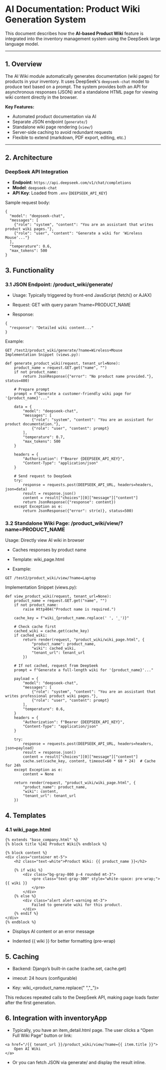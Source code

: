 # AI Documentation: Product Wiki Generation System

This document describes how the **AI-based Product Wiki** feature is integrated into the inventory management system using the DeepSeek large language model.

---

## 1. Overview

The AI Wiki module automatically generates documentation (wiki pages) for products in your inventory. It uses DeepSeek's `deepseek-chat` model to produce text based on a prompt. The system provides both an API for asynchronous responses (JSON) and a standalone HTML page for viewing wiki content directly in the browser.

**Key Features:**
- Automated product documentation via AI
- Separate JSON endpoint (`generate/`)
- Standalone wiki page rendering (`view/`)
- Server-side caching to avoid redundant requests
- Flexible to extend (markdown, PDF export, editing, etc.)

---

## 2. Architecture

### DeepSeek API Integration

- **Endpoint**: `https://api.deepseek.com/v1/chat/completions`
- **Model**: `deepseek-chat`
- **API Key**: Loaded from `.env` (`DEEPSEEK_API_KEY`)

Sample request body:

```
{
  "model": "deepseek-chat",
  "messages": [
    {"role": "system", "content": "You are an assistant that writes product wiki pages."},
    {"role": "user", "content": "Generate a wiki for 'Wireless Mouse'..."}
  ],
  "temperature": 0.6,
  "max_tokens": 500
}
```
## 3. Functionality
### 3.1 JSON Endpoint: /product_wiki/generate/
- Usage: Typically triggered by front-end JavaScript (fetch() or AJAX)

- Request: GET with query param ?name=PRODUCT_NAME

- Response:

```
{
  "response": "Detailed wiki content..."
}
```
Example:
```
GET /test2/product_wiki/generate/?name=Wireless+Mouse
Implementation Snippet (views.py):
```
```
def generate_product_wiki(request, tenant_url=None):
    product_name = request.GET.get("name", "")
    if not product_name:
        return JsonResponse({"error": "No product name provided."}, status=400)

    # Prepare prompt
    prompt = f"Generate a customer-friendly wiki page for '{product_name}'..."

    data = {
        "model": "deepseek-chat",
        "messages": [
            {"role": "system", "content": "You are an assistant for product documentation."},
            {"role": "user", "content": prompt}
        ],
        "temperature": 0.7,
        "max_tokens": 500
    }

    headers = {
        "Authorization": f"Bearer {DEEPSEEK_API_KEY}",
        "Content-Type": "application/json"
    }

    # Send request to DeepSeek
    try:
        response = requests.post(DEEPSEEK_API_URL, headers=headers, json=data)
        result = response.json()
        content = result["choices"][0]["message"]["content"]
        return JsonResponse({"response": content})
    except Exception as e:
        return JsonResponse({"error": str(e)}, status=500)
```
### 3.2 Standalone Wiki Page: /product_wiki/view/?name=PRODUCT_NAME
Usage: Directly view AI wiki in browser

- Caches responses by product name

- Template: wiki_page.html

- Example:

```
GET /test2/product_wiki/view/?name=Laptop

```
Implementation Snippet (views.py):
```
def view_product_wiki(request, tenant_url=None):
    product_name = request.GET.get("name", "")
    if not product_name:
        raise Http404("Product name is required.")

    cache_key = f"wiki_{product_name.replace(' ', '_')}"

    # Check cache first
    cached_wiki = cache.get(cache_key)
    if cached_wiki:
        return render(request, "product_wiki/wiki_page.html", {
            "product_name": product_name,
            "wiki": cached_wiki,
            "tenant_url": tenant_url
        })

    # If not cached, request from DeepSeek
    prompt = f"Generate a full-length wiki for '{product_name}'..."

    payload = {
        "model": "deepseek-chat",
        "messages": [
            {"role": "system", "content": "You are an assistant that writes professional product wiki pages."},
            {"role": "user", "content": prompt}
        ],
        "temperature": 0.6,
    }
    headers = {
        "Authorization": f"Bearer {DEEPSEEK_API_KEY}",
        "Content-Type": "application/json"
    }

    try:
        response = requests.post(DEEPSEEK_API_URL, headers=headers, json=payload)
        result = response.json()
        content = result["choices"][0]["message"]["content"]
        cache.set(cache_key, content, timeout=60 * 60 * 24)  # Cache for 24h
    except Exception as e:
        content = None

    return render(request, "product_wiki/wiki_page.html", {
        "product_name": product_name,
        "wiki": content,
        "tenant_url": tenant_url
    })
```
## 4. Templates
### 4.1 wiki_page.html
```
{% extends "base_company.html" %}
{% block title %}AI Product Wiki{% endblock %}

{% block content %}
<div class="container mt-5">
    <h2 class="text-white">Product Wiki: {{ product_name }}</h2>

    {% if wiki %}
        <div class="bg-gray-800 p-4 rounded mt-3">
            <pre class="text-gray-300" style="white-space: pre-wrap;">
{{ wiki }}
            </pre>
        </div>
    {% else %}
        <div class="alert alert-warning mt-3">
            Failed to generate wiki for this product.
        </div>
    {% endif %}
</div>
{% endblock %}
```
- Displays AI content or an error message

- Indented {{ wiki }} for better formatting (pre-wrap)

## 5. Caching
- Backend: Django’s built-in cache (cache.set, cache.get)

- imeout: 24 hours (configurable)

- Key: wiki_<product_name.replace(" ","_")>

This reduces repeated calls to the DeepSeek API, making page loads faster after the first generation.

## 6. Integration with inventoryApp
- Typically, you have an item_detail.html page. The user clicks a “Open Full Wiki Page” button or link:
```
<a href="/{{ tenant_url }}/product_wiki/view/?name={{ item.title }}">
    Open AI Wiki
</a>
```
- Or you can fetch JSON via generate/ and display the result inline.